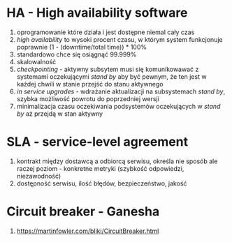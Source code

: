 # HA - High availability software

1. oprogramowanie które działa i jest dostępne niemal cały czas
1. _high availability_ to wysoki procent czasu, w którym system funkcjonuje poprawnie (1 - (downtime/total time)) * 100%
1. standardowo chce się osiągnąć 99.999%
1. skalowalność
1. _checkpointing_ - aktywny subsytem musi się komunikowawać z systemami oczekującymi _stand by_ aby być pewnym, że ten
   jest w każdej chwili w stanie przejść do stanu aktywnego
1. _in service upgrades_ - wdrażanie aktualizacji na subsystemach _stand by_, szybka możliwość powrotu do poprzedniej
   wersji
1. minimalizacja czasu oczekiwania podsystemów oczekujących w _stand by_ aż przejdą w stan aktywny

# SLA - service-level agreement

1. kontrakt między dostawcą a odbiorcą serwisu, określa nie sposób ale raczej poziom - konkretne metryki (szybkość
   odpowiedzi, niezawodność)
1. dostępność serwisu, ilość błędów, bezpieczeństwo, jakość

# Circuit breaker - Ganesha

1. https://martinfowler.com/bliki/CircuitBreaker.html

